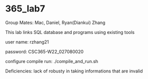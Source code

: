 # 365_lab7
<p>Group Mates: Mac, Daniel, Ryan(Diankui) Zhang </p>
<p>This lab links SQL database and programs using existing tools</p>
<p>user name: rzhang21</p>
<p>password: CSC365-W22_027080020</p>
<p>configure compile run: ./compile_and_run.sh </p>
<p>Deficiencies: lack of robusty in taking informations that are invalid </p>